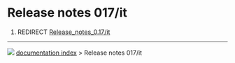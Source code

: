 # Release notes 017/it
1.  REDIRECT [Release_notes_0.17/it](Release_notes_0.17/it.md)



---
![](images/Button_right.svg) [documentation index](../README.md) > Release notes 017/it
